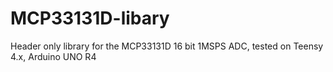 # MCP33131D-libary
Header only library for the MCP33131D 16 bit 1MSPS ADC, tested on Teensy 4.x, Arduino UNO R4
